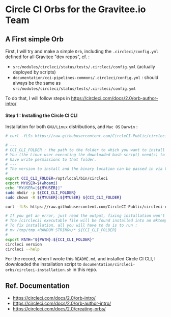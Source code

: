 # Circle CI Orbs for the Gravitee.io Team


## A First simple Orb

First, I will try and make a simple `Orb`, including the `.circleci/config.yml` defined for
all Gravitee "dev repos", cf. :
* `src/modules/circleci/status/tests/.circleci/config.yml` (actually deployed by scripts)
* `documentation/cci-pipelines-commons/.circleci/config.yml` : should always be the same as `src/modules/circleci/status/tests/.circleci/config.yml`

To do that, I will follow steps in https://circleci.com/docs/2.0/orb-author-intro/

#### Step 1 : Installing the Circle CI CLI

Installation for both `GNU/Linux` distributions, and `Mac OS` `Darwin` :

```bash
# curl -fLSs https://raw.githubusercontent.com/CircleCI-Public/circleci-cli/master/install.sh | bash

# ---
# CCI_CLI_FOLDER : the path to the folder to which you want to install Circle CI CLI
# You (the Linux user executing the downloaded bash script) need(s) to
# have write permissions to that folder.
# ---
# The version to install and the binary location can be passed in via VERSION and DESTDIR respectively.
#
export CCI_CLI_FOLDER=/opt/local/bin/circleci
export MYUSER=$(whoami)
echo "MYUSER=[${MYUSER}]"
sudo mkdir -p ${CCI_CLI_FOLDER}
sudo chown -R ${MYUSER}:${MYUSER} ${CCI_CLI_FOLDER}

curl -fLSs https://raw.githubusercontent.com/CircleCI-Public/circleci-cli/master/install.sh | DESTDIR=${CCI_CLI_FOLDER} bash

# If you get an error, just read the output, fixing installation won't be hard :
# The [circleci] executable file will be found installed into an mktemp created dir, : a Folder of path '/tmp/tmp.<RANDOM STRING>'
# To fix installation, all you will have to do is to run :
# mv /tmp/tmp.<RANDOM STRING>/* ${CCI_CLI_FOLDER}
#
export PATH="${PATH}:${CCI_CLI_FOLDER}"
circleci version
circleci --help
```

For the record, when I wrote this `README.md`, and installed Circle CI CLI, I downloaded the installation script to `documentation/circleci-orbs/circleci-installation.sh` in this repo.



## Ref. Documentation

* https://circleci.com/docs/2.0/orb-intro/
* https://circleci.com/docs/2.0/orb-author-intro/
* https://circleci.com/docs/2.0/creating-orbs/
